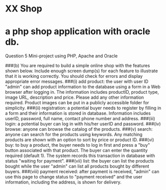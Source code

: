 # XX Shop
a php shop application with oracle db.
=================================
Question 5 Mini-project using PHP, Apache and Oracle

###(b)  You are required to build a simple online shop with the features shown below. Include
enough screen dump(s) for each feature to illustrate that it is working correctly. You should
check for errors and display appropriate error messages.
###(i)  add product: the user with user ID "admin" can add product information to the
database using a form in a Web browser after logging in. The information includes
productID, product type, image URL, description and price. Please add any other
information required. Product images can be put in a publicly accessible folder for
simplicity.
###(ii)  registration: a potential buyer needs to register by filling in a form and their
information is stored in database. Information includes userID, password, full name,
contact phone number and address.
###(iii)  login: a potential buyer can log in with his/her userID and password.
###(iv)  browse: anyone can browse the catalog of the products.
###(v)  search: anyone can search for the products using keywords. Any matching products are
shown with an option to sort by price or product ID.
###(vi)  buy: to buy a product, the buyer needs to log in first and press a "buy" button
associated with that product. The buyer can enter the quantity required (default 1). The
system records this transaction in database with status "waiting for payment".
###(vii)  list: the buyer can list the products bought while the user "admin" can list all products
bought by different buyers.
###(viii) payment received: after payment is received, "admin" can use this page to change
status to "payment received" and the user information, including the address, is shown
for delivery.

